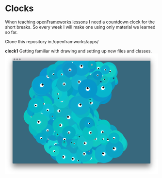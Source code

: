 # Clocks
When teaching [openFrameworks lessons](https://github.com/lab101/OFLessons) I need a countdown clock for the short breaks.
So every week I will make one using only material we learned so far.


Clone this repository in /openframworks/apps/

**clock1**
Getting familiar with drawing and setting up new files and classes.
![Image](/images/clock1.png)
